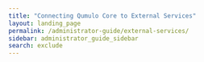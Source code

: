 ```yaml
---
title: "Connecting Qumulo Core to External Services"
layout: landing_page
permalink: /administrator-guide/external-services/
sidebar: administrator_guide_sidebar
search: exclude
---
```

